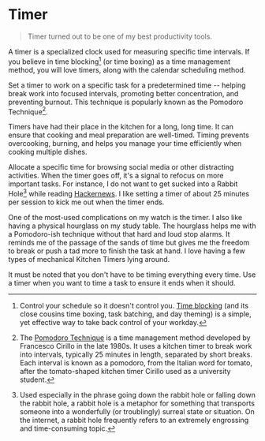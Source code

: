 # Timer

> Timer turned out to be one of my best productivity tools.

A timer is a specialized clock used for measuring specific time intervals. If you believe in time blocking[^TimeBlocking] (or time boxing) as a time management method, you will love timers, along with the calendar scheduling method.

Set a timer to work on a specific task for a predetermined time -- helping break work into focused intervals, promoting better concentration, and preventing burnout. This technique is popularly known as the Pomodoro Technique[^Pomodoro].

Timers have had their place in the kitchen for a long, long time. It can ensure that cooking and meal preparation are well-timed. Timing prevents overcooking, burning, and helps you manage your time efficiently when cooking multiple dishes.

Allocate a specific time for browsing social media or other distracting activities. When the timer goes off, it's a signal to refocus on more important tasks. For instance, I do not want to get sucked into a Rabbit Hole[^RabbitHole] while reading [Hackernews](https://news.ycombinator.com). I like setting a timer of about 25 minutes per session to kick me out when the timer ends.

One of the most-used complications on my watch is the timer. I also like having a physical hourglass on my study table. The hourglass helps me with a Pomodoro-ish technique without that hard and loud stop alarms. It reminds me of the passage of the sands of time but gives me the freedom to break or push a tad more to finish the task at hand. I love having a few types of mechanical Kitchen Timers lying around.

It must be noted that you don't have to be timing everything every time. Use a timer when you want to time a task to ensure it ends when it should.

[^TimeBlocking]: Control your schedule so it doesn't control you. [Time blocking](https://todoist.com/productivity-methods/time-blocking) (and its close cousins time boxing, task batching, and day theming) is a simple, yet effective way to take back control of your workday.

[^Pomodoro]: The [Pomodoro Technique](https://en.wikipedia.org/wiki/Pomodoro_Technique) is a time management method developed by Francesco Cirillo in the late 1980s. It uses a kitchen timer to break work into intervals, typically 25 minutes in length, separated by short breaks. Each interval is known as a pomodoro, from the Italian word for tomato, after the tomato-shaped kitchen timer Cirillo used as a university student.

[^RabbitHole]: Used especially in the phrase going down the rabbit hole or falling down the rabbit hole, a rabbit hole is a metaphor for something that transports someone into a wonderfully (or troublingly) surreal state or situation. On the internet, a rabbit hole frequently refers to an extremely engrossing and time-consuming topic.